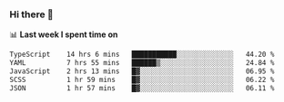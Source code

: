 ### Hi there 👋

<!--
**DBvc/DBvc** is a ✨ _special_ ✨ repository because its `README.md` (this file) appears on your GitHub profile.

Here are some ideas to get you started:

- 🔭 I’m currently working on ...
- 🌱 I’m currently learning ...
- 👯 I’m looking to collaborate on ...
- 🤔 I’m looking for help with ...
- 💬 Ask me about ...
- 📫 How to reach me: ...
- 😄 Pronouns: ...
- ⚡ Fun fact: ...
-->

📊 **Last week I spent time on**
<!--START_SECTION:waka-->

```txt
TypeScript    14 hrs 6 mins   ███████████░░░░░░░░░░░░░░   44.20 %
YAML          7 hrs 55 mins   ██████▒░░░░░░░░░░░░░░░░░░   24.84 %
JavaScript    2 hrs 13 mins   █▓░░░░░░░░░░░░░░░░░░░░░░░   06.95 %
SCSS          1 hr 59 mins    █▓░░░░░░░░░░░░░░░░░░░░░░░   06.22 %
JSON          1 hr 57 mins    █▓░░░░░░░░░░░░░░░░░░░░░░░   06.11 %
```

<!--END_SECTION:waka-->
